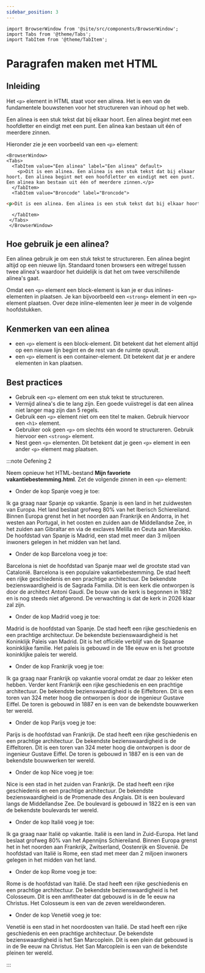 ```yaml
---
sidebar_position: 3
---
```


```mdx-code-block
import BrowserWindow from '@site/src/components/BrowserWindow';
import Tabs from '@theme/Tabs';
import TabItem from '@theme/TabItem';
```

# Paragrafen maken met HTML

## Inleiding

Het `<p>` element in HTML staat voor een alinea. Het is een van de fundamentele bouwstenen voor het structureren van inhoud op het web.

Een alinea is een stuk tekst dat bij elkaar hoort. Een alinea begint met een hoofdletter en eindigt met een punt. Een alinea kan bestaan uit één of meerdere zinnen.

Hieronder zie je een voorbeeld van een `<p>` element:

```mdx-code-block
<BrowserWindow>
<Tabs>
  <TabItem value="Een alinea" label="Een alinea" default>
    <p>Dit is een alinea. Een alinea is een stuk tekst dat bij elkaar hoort. Een alinea begint met een hoofdletter en eindigt met een punt. Een alinea kan bestaan uit één of meerdere zinnen.</p>
  </TabItem>
  <TabItem value="Broncode" label="Broncode">
```

```html
<p>Dit is een alinea. Een alinea is een stuk tekst dat bij elkaar hoort. Een alinea begint met een hoofdletter en eindigt met een punt. Een alinea kan bestaan uit één of meerdere zinnen.</p>
```

```mdx-code-block
  </TabItem>
 </Tabs>
 </BrowserWindow>
  ```

## Hoe gebruik je een alinea?

Een alinea gebruik je om een stuk tekst te structureren. Een alinea begint altijd op een nieuwe lijn. Standaard tonen browsers een witregel tussen twee alinea's 
waardoor het duidelijk is dat het om twee verschillende alinea's gaat.

Omdat een `<p>` element een block-element is kan je er dus inlines-elementen in plaatsen. Je kan bijvoorbeeld een `<strong>` element in een `<p>` element plaatsen.
Over deze inline-elementen leer je meer in de volgende hoofdstukken.


## Kenmerken van een alinea

- een `<p>` element is een block-element. Dit betekent dat het element altijd op een nieuwe lijn begint en de rest van de ruimte opvult.
- een `<p>` element is een container-element. Dit betekent dat je er andere elementen in kan plaatsen.

## Best practices

- Gebruik een `<p>` element om een stuk tekst te structureren.
- Vermijd alinea's die te lang zijn. Een goede vuiistregel is dat een alinea niet langer mag zijn dan 5 regels.
- Gebruik een `<p>` element niet om een titel te maken. Gebruik hiervoor een `<h1>` element.
- Gebruiker ook geen `<p>` om slechts één woord te structureren. Gebruik hiervoor een `<strong>` element.
- Nest geen `<p>` elementen. Dit betekent dat je geen `<p>` element in een ander `<p>` element mag plaatsen.

:::note Oefening 2

Neem opnieuw het HTML-bestand **Mijn favoriete vakantiebestemming.html**. Zet de volgende zinnen in een `<p>` element:

- Onder de kop Spanje voeg je toe:

Ik ga graag naar Spanje op vakantie. Spanje is een land in het zuidwesten van Europa. Het land beslaat grofweg 80% van het Iberisch Schiereiland. Binnen Europa grenst het in het noorden aan Frankrijk en Andorra, in het westen aan Portugal, in het oosten en zuiden aan de Middellandse Zee, in het zuiden aan Gibraltar en via de exclaves Melilla en Ceuta aan Marokko. De hoofdstad van Spanje is Madrid, een stad met meer dan 3 miljoen inwoners gelegen in het midden van het land.

- Onder de kop Barcelona voeg je toe:

Barcelona is niet de hoofdstad van Spanje maar wel de grootste stad van Catalonië. Barcelona is een populaire vakantiebestemming. De stad heeft een rijke geschiedenis en een prachtige architectuur. De bekendste bezienswaardigheid is de Sagrada Familia. Dit is een kerk die ontworpen is door de architect Antoni Gaudí. De bouw van de kerk is begonnen in 1882 en is nog steeds niet afgerond. De verwachting is dat de kerk in 2026 klaar zal zijn.

- Onder de kop Madrid voeg je toe:

Madrid is de hoofdstad van Spanje. De stad heeft een rijke geschiedenis en een prachtige architectuur. De bekendste bezienswaardigheid is het Koninklijk Paleis van Madrid. Dit is het officiële verblijf van de Spaanse koninklijke familie. Het paleis is gebouwd in de 18e eeuw en is het grootste koninklijke paleis ter wereld.

- Onder de kop Frankrijk voeg je toe:

Ik ga graag naar Frankrijk op vakantie vooral omdat ze daar zo lekker eten hebben. Verder kent Frankrijk een rijke geschiedenis en een prachtige architectuur. De bekendste bezienswaardigheid is de Eiffeltoren. Dit is een toren van 324 meter hoog die ontworpen is door de ingenieur Gustave Eiffel. De toren is gebouwd in 1887 en is een van de bekendste bouwwerken ter wereld.

- Onder de kop Parijs voeg je toe:

Parijs is de hoofdstad van Frankrijk. De stad heeft een rijke geschiedenis en een prachtige architectuur. De bekendste bezienswaardigheid is de Eiffeltoren. Dit is een toren van 324 meter hoog die ontworpen is door de ingenieur Gustave Eiffel. De toren is gebouwd in 1887 en is een van de bekendste bouwwerken ter wereld.

- Onder de kop Nice voeg je toe:

Nice is een stad in het zuiden van Frankrijk. De stad heeft een rijke geschiedenis en een prachtige architectuur. De bekendste bezienswaardigheid is de Promenade des Anglais. Dit is een boulevard langs de Middellandse Zee. De boulevard is gebouwd in 1822 en is een van de bekendste boulevards ter wereld.

- Onder de kop Italië voeg je toe:

Ik ga graag naar Italië op vakantie. Italië is een land in Zuid-Europa. Het land beslaat grofweg 80% van het Apennijns Schiereiland. Binnen Europa grenst het in het noorden aan Frankrijk, Zwitserland, Oostenrijk en Slovenië. De hoofdstad van Italië is Rome, een stad met meer dan 2 miljoen inwoners gelegen in het midden van het land.

- Onder de kop Rome voeg je toe:

Rome is de hoofdstad van Italië. De stad heeft een rijke geschiedenis en een prachtige architectuur. De bekendste bezienswaardigheid is het Colosseum. Dit is een amfitheater dat gebouwd is in de 1e eeuw na Christus. Het Colosseum is een van de zeven wereldwonderen.

- Onder de kop Venetië voeg je toe:

Venetië is een stad in het noordoosten van Italië. De stad heeft een rijke geschiedenis en een prachtige architectuur. De bekendste bezienswaardigheid is het San Marcoplein. Dit is een plein dat gebouwd is in de 9e eeuw na Christus. Het San Marcoplein is een van de bekendste pleinen ter wereld.

:::


